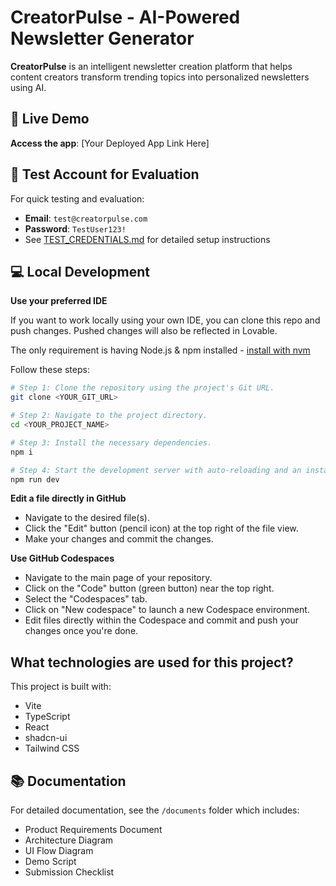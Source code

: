 # CreatorPulse - AI-Powered Newsletter Generator

**CreatorPulse** is an intelligent newsletter creation platform that helps content creators transform trending topics into personalized newsletters using AI.

## 🚀 Live Demo

**Access the app**: [Your Deployed App Link Here]

## 🎯 Test Account for Evaluation

For quick testing and evaluation:
- **Email**: `test@creatorpulse.com`
- **Password**: `TestUser123!`
- See [TEST_CREDENTIALS.md](./TEST_CREDENTIALS.md) for detailed setup instructions

## 💻 Local Development

**Use your preferred IDE**

If you want to work locally using your own IDE, you can clone this repo and push changes. Pushed changes will also be reflected in Lovable.

The only requirement is having Node.js & npm installed - [install with nvm](https://github.com/nvm-sh/nvm#installing-and-updating)

Follow these steps:

```sh
# Step 1: Clone the repository using the project's Git URL.
git clone <YOUR_GIT_URL>

# Step 2: Navigate to the project directory.
cd <YOUR_PROJECT_NAME>

# Step 3: Install the necessary dependencies.
npm i

# Step 4: Start the development server with auto-reloading and an instant preview.
npm run dev
```

**Edit a file directly in GitHub**

- Navigate to the desired file(s).
- Click the "Edit" button (pencil icon) at the top right of the file view.
- Make your changes and commit the changes.

**Use GitHub Codespaces**

- Navigate to the main page of your repository.
- Click on the "Code" button (green button) near the top right.
- Select the "Codespaces" tab.
- Click on "New codespace" to launch a new Codespace environment.
- Edit files directly within the Codespace and commit and push your changes once you're done.

## What technologies are used for this project?

This project is built with:

- Vite
- TypeScript
- React
- shadcn-ui
- Tailwind CSS

## 📚 Documentation

For detailed documentation, see the `/documents` folder which includes:
- Product Requirements Document
- Architecture Diagram
- UI Flow Diagram
- Demo Script
- Submission Checklist

